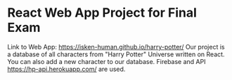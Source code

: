 # React Web App Project for Final Exam
Link to Web App: https://isken-human.github.io/harry-potter/
Our project is a database of all characters from "Harry Potter" Universe written on React. 
You can also add a new character to our database. Firebase and API https://hp-api.herokuapp.com/ are used.
